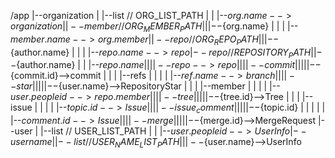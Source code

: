 /app
    |--organization
    |   |--list // ORG_LIST_PATH
    |   |   |--${org.name}-->organization
    |   |--member // ORG_MEMBER_PATH
    |   |   |--${org.name}
    |   |   |   |--${member.name}-->org.member
    |   |--repo // ORG_REPO_PATH
    |   |   |--${author.name}
    |   |   |   |--${repo.name}-->repo
    |--repo // REPOSITORY_PATH
    |   |--${author.name}
    |   |   |--${repo.name}
    |   |   |   |--repo-->repo
    |   |   |   |--commit
    |   |   |   |   |--${commit.id}-->commit
    |   |   |   |--refs
    |   |   |   |   |--${ref.name}-->branch
    |   |   |   |--star
    |   |   |   |   |--${user.name}-->RepositoryStar
    |   |   |   |--member
    |   |   |   |   |--${user.peopleid}-->repo.member
    |   |   |   |--tree
    |   |   |   |   |--${tree.id}-->Tree
    |   |   |   |--issue
    |   |   |   |   |--${topic.id}-->Issue
    |   |   |   |--issue_comment
    |   |   |   |   |--${topic.id}
    |   |   |   |   |   |--${comment.id}-->Issue
    |   |   |   |--merge
    |   |   |   |   |--${merge.id}-->MergeRequest
    |--user
    |   |--list // USER_LIST_PATH
    |   |   |--${user.peopleid}-->UserInfo
    |--username
    |   |--list // USER_NAME_LIST_PATH
    |   |   |--${user.name}-->UserInfo
